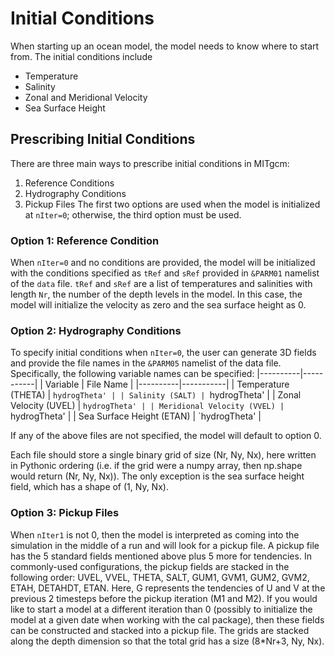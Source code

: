 # Initial Conditions

When starting up an ocean model, the model needs to know where to start from. The initial conditions include
- Temperature
- Salinity
- Zonal and Meridional Velocity
- Sea Surface Height

## Prescribing Initial Conditions

There are three main ways to prescribe initial conditions in MITgcm:
1. Reference Conditions
2. Hydrography Conditions
3. Pickup Files
The first two options are used when the model is initialized at `nIter=0`; otherwise, the third option must be used.

### Option 1: Reference Condition
When `nIter=0` and no conditions are provided, the model will be initialized with the conditions specified as `tRef` and `sRef` provided in `&PARM01` namelist of the `data` file. `tRef` and `sRef` are a list of temperatures and salinities with length `Nr`, the number of the depth levels in the model. In this case, the model will initialize the velocity as zero and the sea surface height as 0.

### Option 2: Hydrography Conditions
To specify initial conditions when `nIter=0`, the user can generate 3D fields and provide the file names in the `&PARM05` namelist of the data file. Specifically, the following variable names can be specified:
|----------|-----------|
| Variable | File Name |
|----------|-----------|
| Temperature (THETA) | `hydrogTheta' |
| Salinity (SALT) | `hydrogTheta' |
| Zonal Velocity (UVEL) | `hydrogTheta' |
| Meridional Velocity (VVEL) | `hydrogTheta' |
| Sea Surface Height (ETAN) | `hydrogTheta' |

If any of the above files are not specified, the model will default to option 0.

Each file should store a single binary grid of size (Nr, Ny, Nx), here written in Pythonic ordering (i.e. if the grid were a numpy array, then np.shape would return (Nr, Ny, Nx)). The only exception is the sea surface height field, which has a shape of (1, Ny, Nx).

### Option 3: Pickup Files
When `nIter1` is not 0, then the model is interpreted as coming into the simulation in the middle of a run and will look for a pickup file. A pickup file has the 5 standard fields mentioned above plus 5 more for tendencies. In commonly-used configurations, the pickup fields are stacked in the following order: UVEL, VVEL, THETA, SALT, GUM1, GVM1, GUM2, GVM2, ETAH, DETAHDT, ETAN. Here, G represents the tendencies of U and V at the previous 2 timesteps before the pickup iteration (M1 and M2). If you would like to start a model at a different iteration than 0 (possibly to initialize the model at a given date when working with the cal package), then these fields can be constructed and stacked into a pickup file. The grids are stacked along the depth dimension so that the total grid has a size (8*Nr+3, Ny, Nx). 



